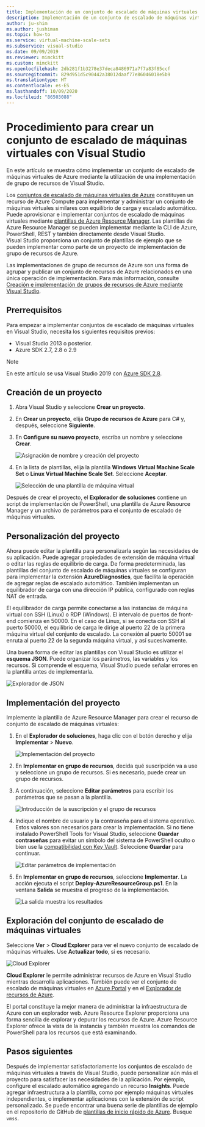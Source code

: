 ```yaml
---
title: Implementación de un conjunto de escalado de máquinas virtuales mediante Visual Studio
description: Implementación de un conjunto de escalado de máquinas virtuales mediante Visual Studio y una plantilla de Resource Manager
author: ju-shim
ms.author: jushiman
ms.topic: how-to
ms.service: virtual-machine-scale-sets
ms.subservice: visual-studio
ms.date: 09/09/2019
ms.reviewer: mimckitt
ms.custom: mimckitt
ms.openlocfilehash: 2db281f1b3278e37deca8486971a7f7a83f85ccf
ms.sourcegitcommit: 829d951d5c90442a38012daaf77e86046018e5b9
ms.translationtype: HT
ms.contentlocale: es-ES
ms.lasthandoff: 10/09/2020
ms.locfileid: "86503088"
---
```

# <a name="how-to-create-a-virtual-machine-scale-set-with-visual-studio"></a>Procedimiento para crear un conjunto de escalado de máquinas virtuales con Visual Studio

En este artículo se muestra cómo implementar un conjunto de escalado de máquinas virtuales de Azure mediante la utilización de una implementación de grupo de recursos de Visual Studio.

Los [conjuntos de escalado de máquinas virtuales de Azure](https://azure.microsoft.com/blog/azure-vm-scale-sets-public-preview/) constituyen un recurso de Azure Compute para implementar y administrar un conjunto de máquinas virtuales similares con equilibrio de carga y escalado automático. Puede aprovisionar e implementar conjuntos de escalado de máquinas virtuales mediante [plantillas de Azure Resource Manager](https://github.com/Azure/azure-quickstart-templates). Las plantillas de Azure Resource Manager se pueden implementar mediante la CLI de Azure, PowerShell, REST y también directamente desde Visual Studio. Visual Studio proporciona un conjunto de plantillas de ejemplo que se pueden implementar como parte de un proyecto de implementación de grupo de recursos de Azure.

Las implementaciones de grupo de recursos de Azure son una forma de agrupar y publicar un conjunto de recursos de Azure relacionados en una única operación de implementación. Para más información, consulte [Creación e implementación de grupos de recursos de Azure mediante Visual Studio](../azure-resource-manager/templates/create-visual-studio-deployment-project.md).

## <a name="prerequisites"></a>Prerrequisitos

Para empezar a implementar conjuntos de escalado de máquinas virtuales en Visual Studio, necesita los siguientes requisitos previos:

* Visual Studio 2013 o posterior.
* Azure SDK 2.7, 2.8 o 2.9

>[!NOTE]
>En este artículo se usa Visual Studio 2019 con [Azure SDK 2.8](https://azure.microsoft.com/blog/announcing-the-azure-sdk-2-8-for-net/).

## <a name="create-a-project"></a>Creación de un proyecto <a name="creating-a-project"></a> 

1. Abra Visual Studio y seleccione **Crear un proyecto**.

1. En **Crear un proyecto**, elija **Grupo de recursos de Azure** para C# y, después, seleccione **Siguiente**.

1. En **Configure su nuevo proyecto**, escriba un nombre y seleccione **Crear**.

    ![Asignación de nombre y creación del proyecto](media/virtual-machine-scale-sets-vs-create/configure-azure-resource-group.png)

1. En la lista de plantillas, elija la plantilla **Windows Virtual Machine Scale Set** o **Linux Virtual Machine Scale Set**. Seleccione **Aceptar**.

   ![Selección de una plantilla de máquina virtual](media/virtual-machine-scale-sets-vs-create/select-vm-template.png)

Después de crear el proyecto, el **Explorador de soluciones** contiene un script de implementación de PowerShell, una plantilla de Azure Resource Manager y un archivo de parámetros para el conjunto de escalado de máquinas virtuales.

## <a name="customize-your-project"></a>Personalización del proyecto

Ahora puede editar la plantilla para personalizarla según las necesidades de su aplicación. Puede agregar propiedades de extensión de máquina virtual o editar las reglas de equilibrio de carga. De forma predeterminada, las plantillas del conjunto de escalado de máquinas virtuales se configuran para implementar la extensión **AzureDiagnostics**, que facilita la operación de agregar reglas de escalado automático. También implementan un equilibrador de carga con una dirección IP pública, configurado con reglas NAT de entrada.

El equilibrador de carga permite conectarse a las instancias de máquina virtual con SSH (Linux) o RDP (Windows). El intervalo de puertos de front-end comienza en 50000. En el caso de Linux, si se conecta con SSH al puerto 50000, el equilibrio de carga le dirige al puerto 22 de la primera máquina virtual del conjunto de escalado. La conexión al puerto 50001 se enruta al puerto 22 de la segunda máquina virtual, y así sucesivamente.

 Una buena forma de editar las plantillas con Visual Studio es utilizar el **esquema JSON**. Puede organizar los parámetros, las variables y los recursos. Si comprende el esquema, Visual Studio puede señalar errores en la plantilla antes de implementarla.

![Explorador de JSON](media/virtual-machine-scale-sets-vs-create/json-explorer.png)

## <a name="deploy-the-project"></a>Implementación del proyecto

Implemente la plantilla de Azure Resource Manager para crear el recurso de conjunto de escalado de máquinas virtuales:

1. En el **Explorador de soluciones**, haga clic con el botón derecho y elija **Implementar** > **Nuevo**.

    ![Implementación del proyecto](media/virtual-machine-scale-sets-vs-create/deploy-new-project.png)

1. En **Implementar en grupo de recursos**, decida qué suscripción va a use y seleccione un grupo de recursos. Si es necesario, puede crear un grupo de recursos.

1. A continuación, seleccione **Editar parámetros** para escribir los parámetros que se pasan a la plantilla.

   ![Introducción de la suscripción y el grupo de recursos](media/virtual-machine-scale-sets-vs-create/deploy-to-resource-group.png)

1. Indique el nombre de usuario y la contraseña para el sistema operativo. Estos valores son necesarios para crear la implementación. Si no tiene instalado PowerShell Tools for Visual Studio, seleccione **Guardar contraseñas** para evitar un símbolo del sistema de PowerShell oculto o bien use la [compatibilidad con Key Vault](https://azure.microsoft.com/blog/keyvault-support-for-arm-templates/). Seleccione **Guardar** para continuar.

    ![Editar parámetros de implementación](media/virtual-machine-scale-sets-vs-create/edit-deployment-parameters.png)

1. En **Implementar en grupo de recursos**, seleccione **Implementar**. La acción ejecuta el script **Deploy-AzureResourceGroup.ps1**. En la ventana **Salida** se muestra el progreso de la implementación.

   ![La salida muestra los resultados](media/virtual-machine-scale-sets-vs-create/deployment-output.png)

## <a name="explore-your-virtual-machine-scale-set"></a>Exploración del conjunto de escalado de máquinas virtuales <a name="exploring-your-virtual-machine-scale-set"></a>

Seleccione **Ver** > **Cloud Explorer** para ver el nuevo conjunto de escalado de máquinas virtuales. Use **Actualizar todo**, si es necesario.

![Cloud Explorer](media/virtual-machine-scale-sets-vs-create/cloud-explorer.png)

**Cloud Explorer** le permite administrar recursos de Azure en Visual Studio mientras desarrolla aplicaciones. También puede ver el conjunto de escalado de máquinas virtuales en [Azure Portal](https://portal.azure.com) y en el [Explorador de recursos de Azure](https://resources.azure.com/).

 El portal constituye la mejor manera de administrar la infraestructura de Azure con un explorador web. Azure Resource Explorer proporciona una forma sencilla de explorar y depurar los recursos de Azure. Azure Resource Explorer ofrece la vista de la instancia y también muestra los comandos de PowerShell para los recursos que está examinando.

## <a name="next-steps"></a>Pasos siguientes

Después de implementar satisfactoriamente los conjuntos de escalado de máquinas virtuales a través de Visual Studio, puede personalizar aún más el proyecto para satisfacer las necesidades de la aplicación. Por ejemplo, configure el escalado automático agregando un recurso **Insights**. Puede agregar infraestructura a la plantilla, como por ejemplo máquinas virtuales independientes, o implementar aplicaciones con la extensión de script personalizado. Se puede encontrar una buena serie de plantillas de ejemplo en el repositorio de GitHub de [plantillas de inicio rápido de Azure](https://github.com/Azure/azure-quickstart-templates). Busque `vmss`.
